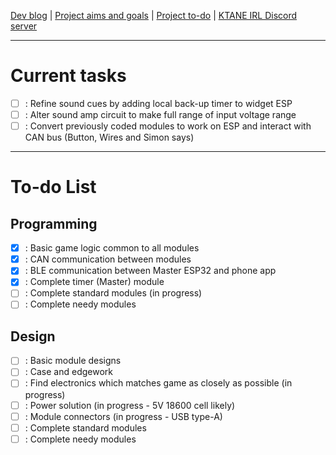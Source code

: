 [Dev blog](devblog.md) | [Project aims and goals](goals.md) | [Project to-do](todo.md) | [KTANE IRL Discord server](https://discord.com/channels/711013430575890432)

---

# Current tasks

- [ ] : Refine sound cues by adding local back-up timer to widget ESP
- [ ] : Alter sound amp circuit to make full range of input voltage range
- [ ] : Convert previously coded modules to work on ESP and interact with CAN bus (Button, Wires and Simon says)

---

# To-do List

## Programming

- [x] : Basic game logic common to all modules
- [x] : CAN communication between modules
- [x] : BLE communication between Master ESP32 and phone app
- [x] : Complete timer (Master) module
- [ ] : Complete standard modules (in progress)
- [ ] : Complete needy modules

## Design

- [ ] : Basic module designs
- [ ] : Case and edgework
- [ ] : Find electronics which matches game as closely as possible (in progress)
- [ ] : Power solution (in progress - 5V 18600 cell likely)
- [ ] : Module connectors (in progress - USB type-A)
- [ ] : Complete standard modules
- [ ] : Complete needy modules
